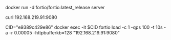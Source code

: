docker run -d fortio/fortio:latest_release server

curl 192.168.219.91:9080

CID="e9389c429e86"
docker exec -it $CID fortio load -c 1 -qps 100 -t 10s -a -r 0.00005 -httpbufferkb=128 "192.168.219.91:9080"


